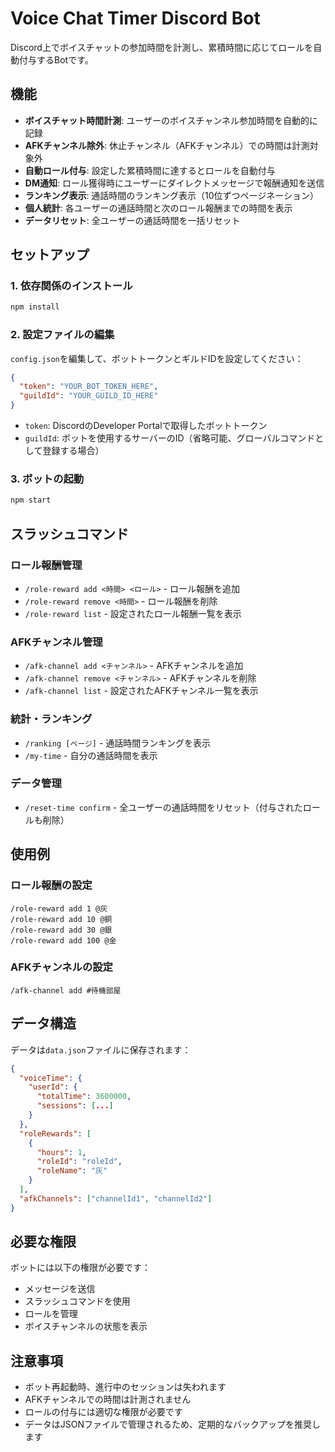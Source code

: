 # Voice Chat Timer Discord Bot

Discord上でボイスチャットの参加時間を計測し、累積時間に応じてロールを自動付与するBotです。

## 機能

- **ボイスチャット時間計測**: ユーザーのボイスチャンネル参加時間を自動的に記録
- **AFKチャンネル除外**: 休止チャンネル（AFKチャンネル）での時間は計測対象外
- **自動ロール付与**: 設定した累積時間に達するとロールを自動付与
- **DM通知**: ロール獲得時にユーザーにダイレクトメッセージで報酬通知を送信
- **ランキング表示**: 通話時間のランキング表示（10位ずつページネーション）
- **個人統計**: 各ユーザーの通話時間と次のロール報酬までの時間を表示
- **データリセット**: 全ユーザーの通話時間を一括リセット

## セットアップ

### 1. 依存関係のインストール
```bash
npm install
```

### 2. 設定ファイルの編集
`config.json`を編集して、ボットトークンとギルドIDを設定してください：

```json
{
  "token": "YOUR_BOT_TOKEN_HERE",
  "guildId": "YOUR_GUILD_ID_HERE"
}
```

- `token`: DiscordのDeveloper Portalで取得したボットトークン
- `guildId`: ボットを使用するサーバーのID（省略可能、グローバルコマンドとして登録する場合）

### 3. ボットの起動
```bash
npm start
```

## スラッシュコマンド

### ロール報酬管理
- `/role-reward add <時間> <ロール>` - ロール報酬を追加
- `/role-reward remove <時間>` - ロール報酬を削除
- `/role-reward list` - 設定されたロール報酬一覧を表示

### AFKチャンネル管理
- `/afk-channel add <チャンネル>` - AFKチャンネルを追加
- `/afk-channel remove <チャンネル>` - AFKチャンネルを削除
- `/afk-channel list` - 設定されたAFKチャンネル一覧を表示

### 統計・ランキング
- `/ranking [ページ]` - 通話時間ランキングを表示
- `/my-time` - 自分の通話時間を表示

### データ管理
- `/reset-time confirm` - 全ユーザーの通話時間をリセット（付与されたロールも削除）

## 使用例

### ロール報酬の設定
```
/role-reward add 1 @灰
/role-reward add 10 @銅
/role-reward add 30 @銀
/role-reward add 100 @金
```

### AFKチャンネルの設定
```
/afk-channel add #待機部屋
```

## データ構造

データは`data.json`ファイルに保存されます：

```json
{
  "voiceTime": {
    "userId": {
      "totalTime": 3600000,
      "sessions": [...]
    }
  },
  "roleRewards": [
    {
      "hours": 1,
      "roleId": "roleId",
      "roleName": "灰"
    }
  ],
  "afkChannels": ["channelId1", "channelId2"]
}
```

## 必要な権限

ボットには以下の権限が必要です：
- メッセージを送信
- スラッシュコマンドを使用
- ロールを管理
- ボイスチャンネルの状態を表示

## 注意事項

- ボット再起動時、進行中のセッションは失われます
- AFKチャンネルでの時間は計測されません
- ロールの付与には適切な権限が必要です
- データはJSONファイルで管理されるため、定期的なバックアップを推奨します
